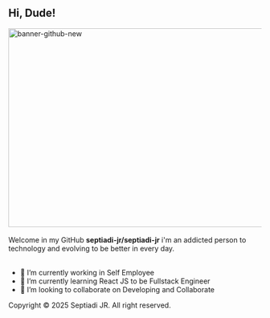 ## Hi, Dude!

<img width="1584" height="396" alt="banner-github-new" src="https://github.com/user-attachments/assets/4d4d6ef8-b553-4e98-813a-1159e017e8dc" />
<br /><br />
Welcome in my GitHub <b>septiadi-jr/septiadi-jr</b> i'm an addicted person to technology and evolving to be better in every day.
<br /><br />

- 🔭 I’m currently working in Self Employee
- 🌱 I’m currently learning React JS to be Fullstack Engineer
- 👯 I’m looking to collaborate on Developing and Collaborate

Copyright &copy; 2025 Septiadi JR. All right reserved.
